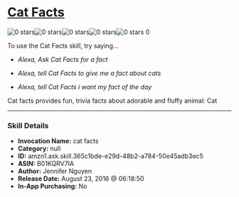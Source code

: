# [Cat Facts](http://alexa.amazon.com/#skills/amzn1.ask.skill.365c1bde-e29d-48b2-a784-50e45adb3ec5)
![0 stars](../../images/ic_star_border_black_18dp_1x.png)![0 stars](../../images/ic_star_border_black_18dp_1x.png)![0 stars](../../images/ic_star_border_black_18dp_1x.png)![0 stars](../../images/ic_star_border_black_18dp_1x.png)![0 stars](../../images/ic_star_border_black_18dp_1x.png) 0

To use the Cat Facts skill, try saying...

* *Alexa, Ask Cat Facts for a fact*

* *Alexa, tell Cat Facts to give me a fact about cats*

* *Alexa, tell Cat Facts i want my fact of the day*

Cat facts provides fun, trivia facts about adorable and fluffy animal: Cat

***

### Skill Details

* **Invocation Name:** cat facts
* **Category:** null
* **ID:** amzn1.ask.skill.365c1bde-e29d-48b2-a784-50e45adb3ec5
* **ASIN:** B01KQRV7IA
* **Author:** Jennifer Nguyen
* **Release Date:** August 23, 2016 @ 06:18:50
* **In-App Purchasing:** No
